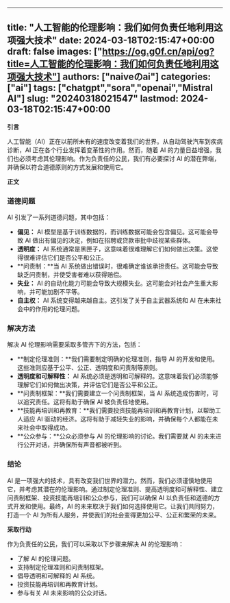 
---
title: "人工智能的伦理影响：我们如何负责任地利用这项强大技术"
date: 2024-03-18T02:15:47+00:00
draft: false
images: ["https://og.g0f.cn/api/og?title=人工智能的伦理影响：我们如何负责任地利用这项强大技术"]
authors: ["naiveのai"]
categories: ["ai"]
tags: ["chatgpt","sora","openai","Mistral AI"]
slug: "20240318021547"
lastmod: 2024-03-18T02:15:47+00:00
---
**引言**

人工智能（AI）正在以前所未有的速度改变着我们的世界。从自动驾驶汽车到疾病诊断，AI 正在各个行业发挥着变革性的作用。然而，随着 AI 的力量日益增强，我们也必须考虑其伦理影响。作为负责任的公民，我们有必要探讨 AI 的潜在弊端，并确保以符合道德原则的方式发展和使用它。

**正文**

### 道德问题

AI 引发了一系列道德问题，其中包括：

- **偏见：** AI 模型是基于训练数据的，而训练数据可能会包含偏见。这可能会导致 AI 做出有偏见的决定，例如在招聘或贷款审批中歧视某些群体。
- **透明度：** AI 系统通常是黑匣子，这意味着很难理解它们如何做出决策。这使得很难评估它们是否公平和公正。
- **问责制：**当 AI 系统做出错误时，很难确定谁该承担责任。这可能会导致缺乏问责制，并使受害者难以获得赔偿。
- **失业：** AI 的自动化能力可能会导致大规模失业。这可能会对社会产生重大影响，并可能加剧不平等。
- **自主权：** AI 系统变得越来越自主。这引发了关于自主武器系统和 AI 在未来社会中的作用的伦理问题。

### 解决方法

解决 AI 伦理影响需要采取多管齐下的方法，包括：

- **制定伦理准则：**我们需要制定明确的伦理准则，指导 AI 的开发和使用。这些准则应基于公平、公正、透明度和问责制等原则。
- **透明度和可解释性：** AI 系统必须是透明和可解释的。这意味着我们必须能够理解它们如何做出决策，并评估它们是否公平和公正。
- **问责制框架：**我们需要建立一个问责制框架，当 AI 系统造成伤害时，可以追究责任。这将有助于确保 AI 被负责任地使用。
- **技能再培训和再教育：**我们需要投资技能再培训和再教育计划，以帮助工人适应 AI 驱动的经济。这将有助于减轻失业的影响，并确保每个人都能在未来社会中取得成功。
- **公众参与：**公众必须参与 AI 的伦理影响的讨论。我们需要就 AI 的未来进行公开对话，并确保所有声音都被听到。

### 结论

AI 是一项强大的技术，具有改变我们世界的潜力。然而，我们必须谨慎地使用它，并考虑其潜在的伦理影响。通过制定伦理准则、提高透明度和可解释性、建立问责制框架、投资技能再培训和公众参与，我们可以确保 AI 以负责任和道德的方式开发和使用。最终，AI 的未来取决于我们如何选择使用它。让我们共同努力，打造一个 AI 为所有人服务，并使我们的社会变得更加公平、公正和繁荣的未来。

**采取行动**

作为负责任的公民，我们可以采取以下步骤来解决 AI 的伦理影响：

- 了解 AI 的伦理问题。
- 支持制定伦理准则和问责制框架。
- 倡导透明和可解释的 AI 系统。
- 投资技能再培训和再教育计划。
- 参与有关 AI 未来影响的公众对话。